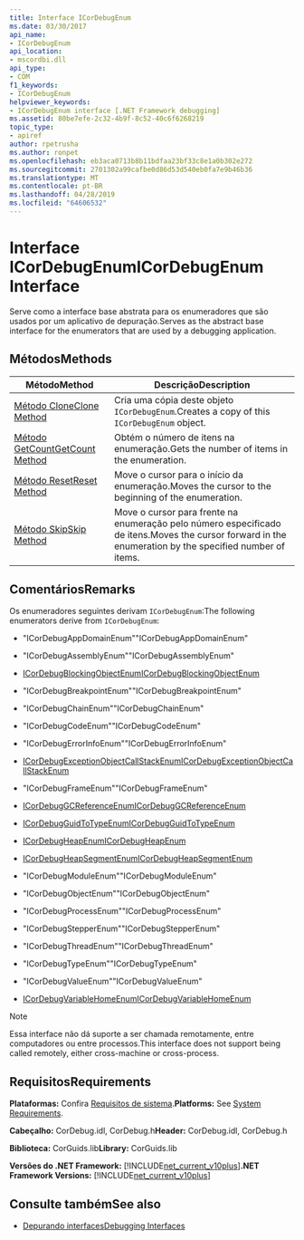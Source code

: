 ```yaml
---
title: Interface ICorDebugEnum
ms.date: 03/30/2017
api_name:
- ICorDebugEnum
api_location:
- mscordbi.dll
api_type:
- COM
f1_keywords:
- ICorDebugEnum
helpviewer_keywords:
- ICorDebugEnum interface [.NET Framework debugging]
ms.assetid: 80be7efe-2c32-4b9f-8c52-40c6f6268219
topic_type:
- apiref
author: rpetrusha
ms.author: ronpet
ms.openlocfilehash: eb3aca0713b8b11bdfaa23bf33c8e1a0b302e272
ms.sourcegitcommit: 2701302a99cafbe0d86d53d540eb0fa7e9b46b36
ms.translationtype: MT
ms.contentlocale: pt-BR
ms.lasthandoff: 04/28/2019
ms.locfileid: "64606532"
---
```

# <a name="icordebugenum-interface"></a><span data-ttu-id="408a7-102">Interface ICorDebugEnum</span><span class="sxs-lookup"><span data-stu-id="408a7-102">ICorDebugEnum Interface</span></span>

<span data-ttu-id="408a7-103">Serve como a interface base abstrata para os enumeradores que são usados por um aplicativo de depuração.</span><span class="sxs-lookup"><span data-stu-id="408a7-103">Serves as the abstract base interface for the enumerators that are used by a debugging application.</span></span>  
  
## <a name="methods"></a><span data-ttu-id="408a7-104">Métodos</span><span class="sxs-lookup"><span data-stu-id="408a7-104">Methods</span></span>  
  
|<span data-ttu-id="408a7-105">Método</span><span class="sxs-lookup"><span data-stu-id="408a7-105">Method</span></span>|<span data-ttu-id="408a7-106">Descrição</span><span class="sxs-lookup"><span data-stu-id="408a7-106">Description</span></span>|  
|------------|-----------------|  
|[<span data-ttu-id="408a7-107">Método Clone</span><span class="sxs-lookup"><span data-stu-id="408a7-107">Clone Method</span></span>](../../../../docs/framework/unmanaged-api/debugging/icordebugenum-clone-method.md)|<span data-ttu-id="408a7-108">Cria uma cópia deste objeto `ICorDebugEnum`.</span><span class="sxs-lookup"><span data-stu-id="408a7-108">Creates a copy of this `ICorDebugEnum` object.</span></span>|  
|[<span data-ttu-id="408a7-109">Método GetCount</span><span class="sxs-lookup"><span data-stu-id="408a7-109">GetCount Method</span></span>](../../../../docs/framework/unmanaged-api/debugging/icordebugenum-getcount-method.md)|<span data-ttu-id="408a7-110">Obtém o número de itens na enumeração.</span><span class="sxs-lookup"><span data-stu-id="408a7-110">Gets the number of items in the enumeration.</span></span>|  
|[<span data-ttu-id="408a7-111">Método Reset</span><span class="sxs-lookup"><span data-stu-id="408a7-111">Reset Method</span></span>](../../../../docs/framework/unmanaged-api/debugging/icordebugenum-reset-method.md)|<span data-ttu-id="408a7-112">Move o cursor para o início da enumeração.</span><span class="sxs-lookup"><span data-stu-id="408a7-112">Moves the cursor to the beginning of the enumeration.</span></span>|  
|[<span data-ttu-id="408a7-113">Método Skip</span><span class="sxs-lookup"><span data-stu-id="408a7-113">Skip Method</span></span>](../../../../docs/framework/unmanaged-api/debugging/icordebugenum-skip-method.md)|<span data-ttu-id="408a7-114">Move o cursor para frente na enumeração pelo número especificado de itens.</span><span class="sxs-lookup"><span data-stu-id="408a7-114">Moves the cursor forward in the enumeration by the specified number of items.</span></span>|  
  
## <a name="remarks"></a><span data-ttu-id="408a7-115">Comentários</span><span class="sxs-lookup"><span data-stu-id="408a7-115">Remarks</span></span>  
 <span data-ttu-id="408a7-116">Os enumeradores seguintes derivam `ICorDebugEnum`:</span><span class="sxs-lookup"><span data-stu-id="408a7-116">The following enumerators derive from `ICorDebugEnum`:</span></span>  
  
- <span data-ttu-id="408a7-117">"ICorDebugAppDomainEnum"</span><span class="sxs-lookup"><span data-stu-id="408a7-117">"ICorDebugAppDomainEnum"</span></span>  
  
- <span data-ttu-id="408a7-118">"ICorDebugAssemblyEnum"</span><span class="sxs-lookup"><span data-stu-id="408a7-118">"ICorDebugAssemblyEnum"</span></span>  
  
- [<span data-ttu-id="408a7-119">ICorDebugBlockingObjectEnum</span><span class="sxs-lookup"><span data-stu-id="408a7-119">ICorDebugBlockingObjectEnum</span></span>](../../../../docs/framework/unmanaged-api/debugging/icordebugblockingobjectenum-interface.md)  
  
- <span data-ttu-id="408a7-120">"ICorDebugBreakpointEnum"</span><span class="sxs-lookup"><span data-stu-id="408a7-120">"ICorDebugBreakpointEnum"</span></span>  
  
- <span data-ttu-id="408a7-121">"ICorDebugChainEnum"</span><span class="sxs-lookup"><span data-stu-id="408a7-121">"ICorDebugChainEnum"</span></span>  
  
- <span data-ttu-id="408a7-122">"ICorDebugCodeEnum"</span><span class="sxs-lookup"><span data-stu-id="408a7-122">"ICorDebugCodeEnum"</span></span>  
  
- <span data-ttu-id="408a7-123">"ICorDebugErrorInfoEnum"</span><span class="sxs-lookup"><span data-stu-id="408a7-123">"ICorDebugErrorInfoEnum"</span></span>  
  
- [<span data-ttu-id="408a7-124">ICorDebugExceptionObjectCallStackEnum</span><span class="sxs-lookup"><span data-stu-id="408a7-124">ICorDebugExceptionObjectCallStackEnum</span></span>](../../../../docs/framework/unmanaged-api/debugging/icordebugexceptionobjectcallstackenum-interface.md)  
  
- <span data-ttu-id="408a7-125">"ICorDebugFrameEnum"</span><span class="sxs-lookup"><span data-stu-id="408a7-125">"ICorDebugFrameEnum"</span></span>  
  
- [<span data-ttu-id="408a7-126">ICorDebugGCReferenceEnum</span><span class="sxs-lookup"><span data-stu-id="408a7-126">ICorDebugGCReferenceEnum</span></span>](../../../../docs/framework/unmanaged-api/debugging/icordebuggcreferenceenum-interface.md)  
  
- [<span data-ttu-id="408a7-127">ICorDebugGuidToTypeEnum</span><span class="sxs-lookup"><span data-stu-id="408a7-127">ICorDebugGuidToTypeEnum</span></span>](../../../../docs/framework/unmanaged-api/debugging/icordebugguidtotypeenum-interface.md)  
  
- [<span data-ttu-id="408a7-128">ICorDebugHeapEnum</span><span class="sxs-lookup"><span data-stu-id="408a7-128">ICorDebugHeapEnum</span></span>](../../../../docs/framework/unmanaged-api/debugging/icordebugheapenum-interface.md)  
  
- [<span data-ttu-id="408a7-129">ICorDebugHeapSegmentEnum</span><span class="sxs-lookup"><span data-stu-id="408a7-129">ICorDebugHeapSegmentEnum</span></span>](../../../../docs/framework/unmanaged-api/debugging/icordebugheapsegmentenum-interface.md)  
  
- <span data-ttu-id="408a7-130">"ICorDebugModuleEnum"</span><span class="sxs-lookup"><span data-stu-id="408a7-130">"ICorDebugModuleEnum"</span></span>  
  
- <span data-ttu-id="408a7-131">"ICorDebugObjectEnum"</span><span class="sxs-lookup"><span data-stu-id="408a7-131">"ICorDebugObjectEnum"</span></span>  
  
- <span data-ttu-id="408a7-132">"ICorDebugProcessEnum"</span><span class="sxs-lookup"><span data-stu-id="408a7-132">"ICorDebugProcessEnum"</span></span>  
  
- <span data-ttu-id="408a7-133">"ICorDebugStepperEnum"</span><span class="sxs-lookup"><span data-stu-id="408a7-133">"ICorDebugStepperEnum"</span></span>  
  
- <span data-ttu-id="408a7-134">"ICorDebugThreadEnum"</span><span class="sxs-lookup"><span data-stu-id="408a7-134">"ICorDebugThreadEnum"</span></span>  
  
- <span data-ttu-id="408a7-135">"ICorDebugTypeEnum"</span><span class="sxs-lookup"><span data-stu-id="408a7-135">"ICorDebugTypeEnum"</span></span>  
  
- <span data-ttu-id="408a7-136">"ICorDebugValueEnum"</span><span class="sxs-lookup"><span data-stu-id="408a7-136">"ICorDebugValueEnum"</span></span>  
  
- [<span data-ttu-id="408a7-137">ICorDebugVariableHomeEnum</span><span class="sxs-lookup"><span data-stu-id="408a7-137">ICorDebugVariableHomeEnum</span></span>](../../../../docs/framework/unmanaged-api/debugging/icordebugvariablehomeenum-interface.md)  
  
> [!NOTE]
>  <span data-ttu-id="408a7-138">Essa interface não dá suporte a ser chamada remotamente, entre computadores ou entre processos.</span><span class="sxs-lookup"><span data-stu-id="408a7-138">This interface does not support being called remotely, either cross-machine or cross-process.</span></span>  
  
## <a name="requirements"></a><span data-ttu-id="408a7-139">Requisitos</span><span class="sxs-lookup"><span data-stu-id="408a7-139">Requirements</span></span>  
 <span data-ttu-id="408a7-140">**Plataformas:** Confira [Requisitos de sistema](../../../../docs/framework/get-started/system-requirements.md).</span><span class="sxs-lookup"><span data-stu-id="408a7-140">**Platforms:** See [System Requirements](../../../../docs/framework/get-started/system-requirements.md).</span></span>  
  
 <span data-ttu-id="408a7-141">**Cabeçalho:** CorDebug.idl, CorDebug.h</span><span class="sxs-lookup"><span data-stu-id="408a7-141">**Header:** CorDebug.idl, CorDebug.h</span></span>  
  
 <span data-ttu-id="408a7-142">**Biblioteca:** CorGuids.lib</span><span class="sxs-lookup"><span data-stu-id="408a7-142">**Library:** CorGuids.lib</span></span>  
  
 <span data-ttu-id="408a7-143">**Versões do .NET Framework:** [!INCLUDE[net_current_v10plus](../../../../includes/net-current-v10plus-md.md)]</span><span class="sxs-lookup"><span data-stu-id="408a7-143">**.NET Framework Versions:** [!INCLUDE[net_current_v10plus](../../../../includes/net-current-v10plus-md.md)]</span></span>  
  
## <a name="see-also"></a><span data-ttu-id="408a7-144">Consulte também</span><span class="sxs-lookup"><span data-stu-id="408a7-144">See also</span></span>

- [<span data-ttu-id="408a7-145">Depurando interfaces</span><span class="sxs-lookup"><span data-stu-id="408a7-145">Debugging Interfaces</span></span>](../../../../docs/framework/unmanaged-api/debugging/debugging-interfaces.md)
